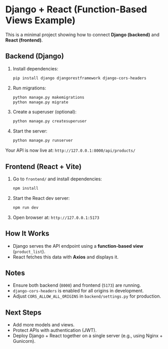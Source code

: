 # Django + React (Function-Based Views Example)

This is a minimal project showing how to connect **Django (backend)** and **React (frontend)**.

## Backend (Django)
1. Install dependencies:
   ```bash
   pip install django djangorestframework django-cors-headers
   ```

2. Run migrations:
   ```bash
   python manage.py makemigrations
   python manage.py migrate
   ```

3. Create a superuser (optional):
   ```bash
   python manage.py createsuperuser
   ```

4. Start the server:
   ```bash
   python manage.py runserver
   ```

Your API is now live at: `http://127.0.0.1:8000/api/products/`

## Frontend (React + Vite)
1. Go to `frontend/` and install dependencies:
   ```bash
   npm install
   ```

2. Start the React dev server:
   ```bash
   npm run dev
   ```

3. Open browser at: `http://127.0.0.1:5173`

## How It Works
- Django serves the API endpoint using a **function-based view** (`product_list`).
- React fetches this data with **Axios** and displays it.

## Notes
- Ensure both backend (`8000`) and frontend (`5173`) are running.
- `django-cors-headers` is enabled for all origins in development.
- Adjust `CORS_ALLOW_ALL_ORIGINS` in `backend/settings.py` for production.

## Next Steps
- Add more models and views.
- Protect APIs with authentication (JWT).
- Deploy Django + React together on a single server (e.g., using Nginx + Gunicorn).
